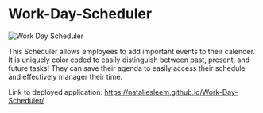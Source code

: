 # Work-Day-Scheduler
![Work Day Scheduler](https://user-images.githubusercontent.com/96928036/165432665-93a6e616-78fe-4c63-b442-60010d2cc241.png)

This Scheduler allows employees to add important events to their calender. It is uniquely color coded to easily distinguish between past, present, and future tasks! They can save their agenda to easily access their schedule and effectively manager their time.

Link to deployed application: https://nataliesleem.github.io/Work-Day-Scheduler/
